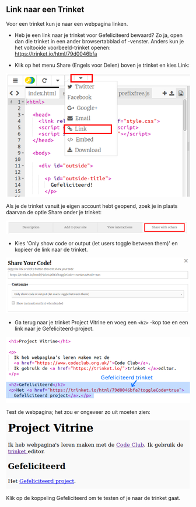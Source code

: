 ## Link naar een Trinket

Voor een trinket kun je naar een webpagina linken.

+ Heb je een link naar je trinket voor Gefeliciteerd bewaard? Zo ja, open dan die trinket in een ander browsertabblad of -venster. Anders kun je het voltooide voorbeeld-trinket openen: <https://trinket.io/html/79d0046bfa>

+ Klik op het menu Share (Engels voor Delen) boven je trinket en kies Link:

![screenshot](images/showcase-share1.png)

Als je de trinket vanuit je eigen account hebt geopend, zoek je in plaats daarvan de optie Share onder je trinket:

![screenshot](images/showcase-share2.png)

+ Kies 'Only show code or output (let users toggle between them)' en kopieer de link naar de trinket. 

![screenshot](images/showcase-get-link.png)

+ Ga terug naar je trinket Project Vitrine en voeg een `<h2>` -kop toe en een link naar je Gefeliciteerd-project.

![screenshot](images/showcase-link-trinket.png)

Test de webpagina; het zou er ongeveer zo uit moeten zien:

![screenshot](images/showcase-link-output.png)

Klik op de koppeling Gefeliciteerd om te testen of je naar de trinket gaat.